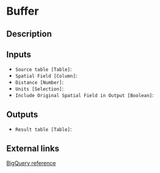
# Buffer
## Description

 
## Inputs
* `Source table [Table]`: 
* `Spatial Field [Column]`: 
* `Distance [Number]`: 
* `Units [Selection]`: 
* `Include Original Spatial Field in Output [Boolean]`: 

## Outputs
* `Result table [Table]`: 

## External links
[BigQuery reference](https://cloud.google.com/bigquery/docs/reference/standard-sql/geography_functions#st_buffer)
      